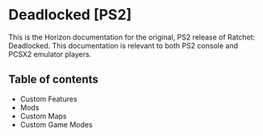 # Deadlocked [PS2]

This is the Horizon documentation for the original, PS2 release of Ratchet: Deadlocked. This documentation is relevant to both PS2 console and PCSX2 emulator players.

## Table of contents

- Custom Features
- Mods
- Custom Maps
- Custom Game Modes

